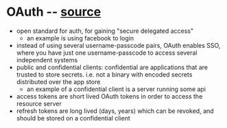# OAuth -- [source](https://developer.okta.com/blog/2017/06/21/what-the-heck-is-oauth)
- open standard for auth, for gaining "secure delegated access"
  - an example is using facebook to login
- instead of using several username-passcode pairs, OAuth enables SSO, where you have just one username-passcode to access several independent systems
- public and confidential clients: confidential are applications that are trusted to store secrets. i.e. not a binary with encoded secrets distributed over the app store
  - an example of a confidential client is a server running some api
- access tokens are short lived OAuth tokens in order to access the resource server
- refresh tokens are long lived (days, years) which can be revoked, and should be stored on a confidential client
